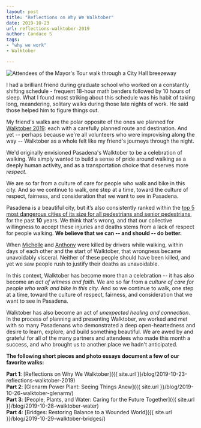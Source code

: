 ```yaml
---
layout: post
title: "Reflections on Why We Walktober"
date: 2019-10-23
url: reflections-walktober-2019
author: Candace S
tags:
- "why we work"
- Walktober

---
```


<img class="img-fluid" alt="Attendees of the Mayor's Tour walk through a City Hall breezeway" src="{{ site.url }}/blog/img/cityhallwalk.jpg" />

I had a brilliant friend during graduate school who worked on a constantly shifting schedule - frequent 18-hour math benders followed by 10 hours of sleep. What I found most striking about this schedule was his habit of taking long, meandering, solitary walks during those late nights of work. He said those helped him to figure things out.

My friend's walks are the polar opposite of the ones we planned for [Walktober 2019](https://www.pasadenacsc.org/walktober2019/): each with a carefully planned route and destination. And yet -- perhaps because we're all volunteers who were improvising along the way -- Walktober as a whole felt like my friend's journeys through the night.

We'd originally envisioned Pasadena's Walktober to be a celebration of walking. We simply wanted to build a sense of pride around walking as a deeply human activity, and as a transportation choice that deserves more _respect_. 

<div class="pulledquote">We are so far from a culture of care for people who walk and bike in this city. And so we continue to walk, one step at a time, toward the culture of respect, fairness, and consideration that we want to see in Pasadena.</div>

Pasadena is a beautiful city, but it’s also consistently ranked within the [top 5 most dangerous cities of its size for all pedestrians and senior pedestrians](https://www.ots.ca.gov/media-and-research/collision-rankings-results/?wpv-wpcf-year=2016&wpv-wpcf-city_county=Pasadena&wpv_filter_submit=Submit), for the past **10** years. We think that's wrong, and that our collective willingness to accept these injuries and deaths stems from a lack of respect for people walking. **We believe that we can -- and should -- do better.** 

When [Michelle](https://www.facebook.com/pasadenacsc/photos/a.569340963125675/2591591194233965/) and [Anthony](https://www.instagram.com/p/B3YAckLBkCm/) were killed by drivers while walking, within days of each other and the start of Walktober, that wrongness became unavoidably visceral. Neither of these people should have been killed, and yet we saw people rush to justify their deaths as unavoidable. 

In this context, Walktober has become more than a celebration -- it has also become an *act of witness and faith*. We are so far from a *culture of care for people who walk and bike in this city*. And so we continue to walk, one step at a time, toward the culture of respect, fairness, and consideration that we want to see in Pasadena. 

Walktober has also become an act of *unexpected healing and connection*. In the process of planning and presenting Walktober, we worked and met with so many Pasadenans who demonstrated a deep open-heartedness and desire to learn, explore, and build something beautiful. We are awed by and grateful for all of the many partners and attendees who made this month a success, and who brought us to another place we hadn't anticipated.

**The following short pieces and photo essays document a few of our favorite walks:**

**Part 1**: [Reflections on Why We Walktober]({{ site.url }}/blog/2019-10-23-reflections-walktober-2019)  
**Part 2**: [Glenarm Power Plant: Seeing Things Anew]({{ site.url }}/blog/2019-10-26-walktober-glenarm/)  
**Part 3**: [People, Plants, and Water: Caring for the Future Together]({{ site.url }}/blog/2019-10-28-walktober-water)  
**Part 4**: [Bridges: Restoring Balance to a Wounded World]({{ site.url }}/blog/2019-10-29-walktober-bridges/)